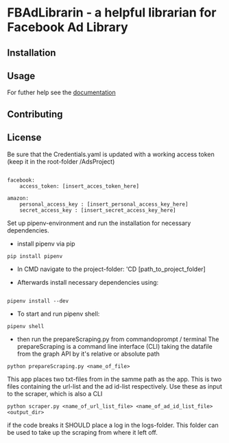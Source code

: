 # FBAdLibrarin - a helpful librarian for Facebook Ad Library


## Installation


## Usage

For futher help see the [documentation](docs/build/html/index.html)


## Contributing


## License

Be sure that the Credentials.yaml is updated with a working access token (keep it in the root-folder /AdsProject)
```

facebook:
    access_token: [insert_acces_token_here]
    
amazon:
    personal_access_key : [insert_personal_access_key_here]
    secret_access_key : [insert_secret_access_key_here]

```



Set up pipenv-environment and run the installation for necessary dependencies.
- install pipenv via pip

```
pip install pipenv
```

- In CMD navigate to the project-folder: 'CD [path_to_project_folder]


- Afterwards install necessary dependencies using:

```

pipenv install --dev

```
- To start and run  pipenv shell:

```
pipenv shell
```

- then run the prepareScraping.py from commandoprompt / terminal
The prepareScraping is a command line interface (CLI) taking the datafile from the graph API by it's relative or absolute path

```
python prepareScraping.py <name_of_file>
```

This app places two txt-files from in the samme path as the app. This is two files containing the url-list and the ad id-list respectively.
Use these as input to the scraper, which is also a CLI

```
python scraper.py <name_of_url_list_file> <name_of_ad_id_list_file> <output_dir>
```

if the code breaks it SHOULD place a log in the logs-folder.
This folder can be used to take up the scraping from where it left off.